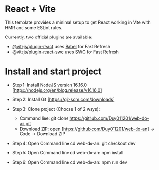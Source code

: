 # React + Vite

This template provides a minimal setup to get React working in Vite with HMR and some ESLint rules.

Currently, two official plugins are available:

- [@vitejs/plugin-react](https://github.com/vitejs/vite-plugin-react/blob/main/packages/plugin-react/README.md) uses [Babel](https://babeljs.io/) for Fast Refresh
- [@vitejs/plugin-react-swc](https://github.com/vitejs/vite-plugin-react-swc) uses [SWC](https://swc.rs/) for Fast Refresh

# Install and start project
- Step 1: Install NodeJS version 16.16.0 [https://nodejs.org/en/blog/release/v16.16.0]
  
- Step 2: Install Git                    [https://git-scm.com/downloads]
  
- Step 3: Clone project (Choose 1 of 2 ways):
  + Command line: git clone https://github.com/Duy011201/web-do-an.git
  + Download ZIP: open [https://github.com/Duy011201/web-do-an] -> Code -> Download ZIP

- Step 4: Open Command line cd web-do-an: git checkout dev

- Step 5: Open Command line cd web-do-an: npm install

- Step 6: Open Command line cd web-do-an: npm run dev
